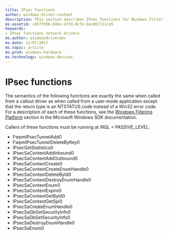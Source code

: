 ```yaml
---
title: IPsec functions
author: windows-driver-content
description: This section describes IPsec functions for Windows Filtering Platform callout drivers.
ms.assetid: c457f036-84be-47fd-8cfe-9ac867111ca5
keywords:
- IPsec functions network drivers
ms.author: windowsdriverdev
ms.date: 11/07/2017
ms.topic: article
ms.prod: windows-hardware
ms.technology: windows-devices
---
```


# IPsec functions

The semantics of the following functions are exactly the same when called from a callout driver as when called from a user-mode application except that the return type is an NTSTATUS code instead of a Win32 error code. For a description of each of these functions, see the [Windows Filtering Platform](http://go.microsoft.com/fwlink/p/?linkid=210226) section in the Microsoft Windows SDK documentation.

Callers of these functions must be running at IRQL = PASSIVE_LEVEL.

- FwpmIPsecTunnelAdd0
- FwpmIPsecTunnelDeleteByKey0
- IPsecGetStatistics0
- IPsecSaContextAddInbound0
- IPsecSaContextAddOutbound0
- IPsecSaContextCreate0
- IPsecSaContextCreateEnumHandle0
- IPsecSaContextDeleteById0
- IPsecSaContextDestroyEnumHandle0
- IPsecSaContextEnum0
- IPsecSaContextExpire0
- IPsecSaContextGetById0
- IPsecSaContextGetSpi0
- IPsecSaCreateEnumHandle0
- IPsecSaDbGetSecurityInfo0
- IPsecSaDbSetSecurityInfo0
- IPsecSaDestroyEnumHandle0
- IPsecSaEnum0

